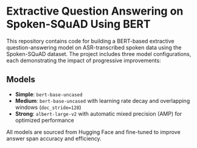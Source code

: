 # Extractive Question Answering on Spoken-SQuAD Using BERT

This repository contains code for building a BERT-based extractive question-answering model on ASR-transcribed spoken data using the Spoken-SQuAD dataset. The project includes three model configurations, each demonstrating the impact of progressive improvements:

## Models

- **Simple**: `bert-base-uncased`
- **Medium**: `bert-base-uncased` with learning rate decay and overlapping windows (`doc_stride=128`)
- **Strong**: `albert-large-v2` with automatic mixed precision (AMP) for optimized performance

All models are sourced from Hugging Face and fine-tuned to improve answer span accuracy and efficiency.
